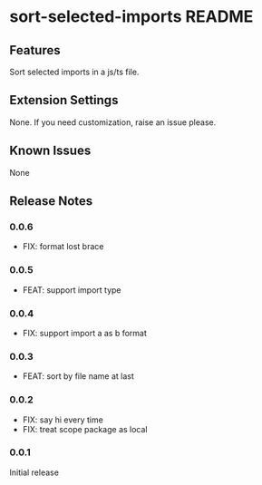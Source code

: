 # sort-selected-imports README

## Features

Sort selected imports in a js/ts file.

## Extension Settings

None. If you need customization, raise an issue please.

## Known Issues

None

## Release Notes

### 0.0.6

- FIX: format lost brace

### 0.0.5

- FEAT: support import type

### 0.0.4

- FIX: support import a as b format

### 0.0.3

- FEAT: sort by file name at last

### 0.0.2

- FIX: say hi every time
- FIX: treat scope package as local

### 0.0.1

Initial release
